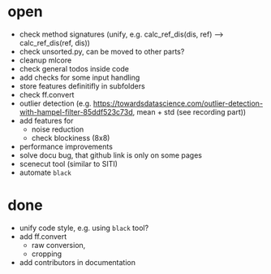 # open

* check method signatures (unify, e.g. calc_ref_dis(dis, ref) --> calc_ref_dis(ref, dis))
* check unsorted.py, can be moved to other parts?
* cleanup mlcore
* check general todos inside code
* add checks for some input handling
* store features definitifly in subfolders
* check ff.convert
* outlier detection (e.g. https://towardsdatascience.com/outlier-detection-with-hampel-filter-85ddf523c73d, mean + std (see recording part))
* add features for
    * noise reduction
    * check blockiness (8x8)
* performance improvements
* solve docu bug, that github link is only on some pages
* scenecut tool (similar to SITI)
* automate `black`

# done
* unify code style, e.g. using `black` tool?
* add ff.convert
    * raw conversion,
    * cropping
* add contributors in documentation

